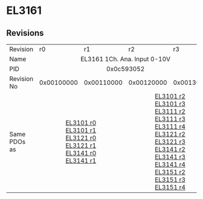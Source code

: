 # EL3161

## Revisions
<table>
<tr>
<td>Revision</td>
<td>r0</td>
<td>r1</td>
<td>r2</td>
<td>r3</td>
</tr>
<tr>
<td>Name</td>
<td colspan=4 align="center">EL3161 1Ch. Ana. Input 0-10V</td>
</tr>
<tr>
<td>PID</td>
<td colspan=4 align="center">0x0c593052</td>
</tr>
<tr>
<td>Revision No</td>
<td>0x00100000</td>
<td>0x00110000</td>
<td>0x00120000</td>
<td>0x00130000</td>
</tr>
<tr>
<td>Same PDOs as</td>
<td colspan=2 align="center"><a href="EL3101.md">EL3101 r0</a><br/><a href="EL3101.md">EL3101 r1</a><br/><a href="EL3121.md">EL3121 r0</a><br/><a href="EL3121.md">EL3121 r1</a><br/><a href="EL3141.md">EL3141 r0</a><br/><a href="EL3141.md">EL3141 r1</a></td>
<td colspan=2 align="center"><a href="EL3101.md">EL3101 r2</a><br/><a href="EL3101.md">EL3101 r3</a><br/><a href="EL3111.md">EL3111 r2</a><br/><a href="EL3111.md">EL3111 r3</a><br/><a href="EL3111.md">EL3111 r4</a><br/><a href="EL3121.md">EL3121 r2</a><br/><a href="EL3121.md">EL3121 r3</a><br/><a href="EL3141.md">EL3141 r2</a><br/><a href="EL3141.md">EL3141 r3</a><br/><a href="EL3141.md">EL3141 r4</a><br/><a href="EL3151.md">EL3151 r2</a><br/><a href="EL3151.md">EL3151 r3</a><br/><a href="EL3151.md">EL3151 r4</a></td>
</tr>
</table>
